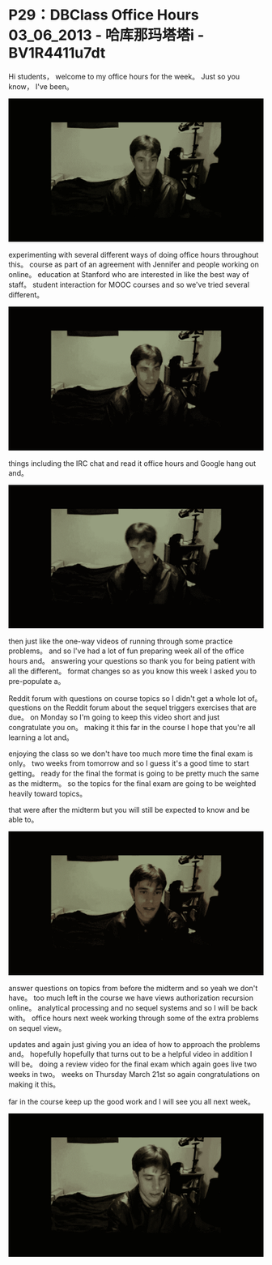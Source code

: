 # P29：DBClass Office Hours 03_06_2013 - 哈库那玛塔塔i - BV1R4411u7dt

 Hi students， welcome to my office hours for the week。 Just so you know， I've been。

![](img/063f6fba01d1ee104721b1823ba0a079_1.png)

 experimenting with several different ways of doing office hours throughout this。 course as part of an agreement with Jennifer and people working on online。 education at Stanford who are interested in like the best way of staff。 student interaction for MOOC courses and so we've tried several different。





![](img/063f6fba01d1ee104721b1823ba0a079_3.png)

 things including the IRC chat and read it office hours and Google hang out and。

![](img/063f6fba01d1ee104721b1823ba0a079_5.png)

 then just like the one-way videos of running through some practice problems。 and so I've had a lot of fun preparing week all of the office hours and。 answering your questions so thank you for being patient with all the different。 format changes so as you know this week I asked you to pre-populate a。

 Reddit forum with questions on course topics so I didn't get a whole lot of。 questions on the Reddit forum about the sequel triggers exercises that are due。 on Monday so I'm going to keep this video short and just congratulate you on。 making it this far in the course I hope that you're all learning a lot and。

 enjoying the class so we don't have too much more time the final exam is only。 two weeks from tomorrow and so I guess it's a good time to start getting。 ready for the final the format is going to be pretty much the same as the midterm。 so the topics for the final exam are going to be weighted heavily toward topics。

 that were after the midterm but you will still be expected to know and be able to。

![](img/063f6fba01d1ee104721b1823ba0a079_7.png)

 answer questions on topics from before the midterm and so yeah we don't have。 too much left in the course we have views authorization recursion online。 analytical processing and no sequel systems and so I will be back with。 office hours next week working through some of the extra problems on sequel view。

 updates and again just giving you an idea of how to approach the problems and。 hopefully hopefully that turns out to be a helpful video in addition I will be。 doing a review video for the final exam which again goes live two weeks in two。 weeks on Thursday March 21st so again congratulations on making it this。

 far in the course keep up the good work and I will see you all next week。

![](img/063f6fba01d1ee104721b1823ba0a079_9.png)